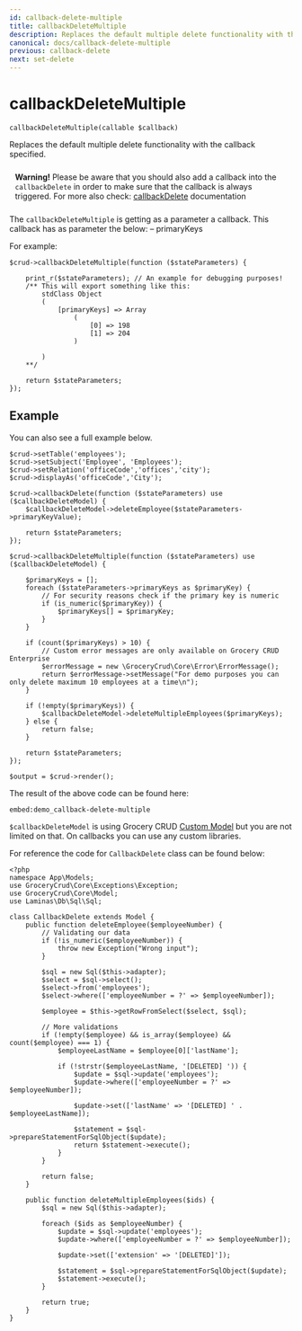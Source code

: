 ```yaml
---
id: callback-delete-multiple
title: callbackDeleteMultiple
description: Replaces the default multiple delete functionality with the callback specified.
canonical: docs/callback-delete-multiple
previous: callback-delete
next: set-delete
---
```


# callbackDeleteMultiple

<pre><code class="language-php">callbackDeleteMultiple(callable $callback)</code></pre>
Replaces the default multiple delete functionality with the callback specified.

<p class="bg-warning" style="padding:10px;"><strong><span class="fa fa-exclamation-triangle"></span> Warning!</strong> Please be aware that you should also add a callback into the <code>callbackDelete</code> in order to make sure that the callback is always triggered. For more also check: <a href="https://www.grocerycrud.com/enterprise/api-and-function-list/callbackDelete">callbackDelete</a> documentation</p>

The <code>callbackDeleteMultiple</code> is getting as a parameter a callback. This callback has as parameter the below:
– primaryKeys

For example:

<pre><code class="language-php">$crud->callbackDeleteMultiple(function ($stateParameters) {
    
    print_r($stateParameters); // An example for debugging purposes!
    /** This will export something like this: 
        stdClass Object
        (
            [primaryKeys] => Array
                (
                    [0] => 198
                    [1] => 204
                )

        )
    **/

    return $stateParameters;
});</code></pre>

## Example

You can also see a full example below.

<pre><code class="language-php">$crud->setTable('employees');
$crud->setSubject('Employee', 'Employees');
$crud->setRelation('officeCode','offices','city');
$crud->displayAs('officeCode','City');

$crud->callbackDelete(function ($stateParameters) use ($callbackDeleteModel) {
    $callbackDeleteModel->deleteEmployee($stateParameters->primaryKeyValue);

    return $stateParameters;
});

$crud->callbackDeleteMultiple(function ($stateParameters) use ($callbackDeleteModel) {

    $primaryKeys = [];
    foreach ($stateParameters->primaryKeys as $primaryKey) {
        // For security reasons check if the primary key is numeric
        if (is_numeric($primaryKey)) {
            $primaryKeys[] = $primaryKey;
        }
    }

    if (count($primaryKeys) > 10) {
        // Custom error messages are only available on Grocery CRUD Enterprise
        $errorMessage = new \GroceryCrud\Core\Error\ErrorMessage();
        return $errorMessage->setMessage("For demo purposes you can only delete maximum 10 employees at a time\n");
    }

    if (!empty($primaryKeys)) {
        $callbackDeleteModel->deleteMultipleEmployees($primaryKeys);
    } else {
        return false;
    }

    return $stateParameters;
});

$output = $crud->render();
</code></pre>

The result of the above code can be found here:

`embed:demo_callback-delete-multiple`

`$callbackDeleteModel` is using Grocery CRUD [Custom Model](/docs/custom-model) but you are not limited on that. On callbacks you can use any custom libraries.

For reference the code for `CallbackDelete` class can be found below:

<pre><code class="language-php">&lt;?php
namespace App\Models;
use GroceryCrud\Core\Exceptions\Exception;
use GroceryCrud\Core\Model;
use Laminas\Db\Sql\Sql;

class CallbackDelete extends Model {
    public function deleteEmployee($employeeNumber) {
        // Validating our data
        if (!is_numeric($employeeNumber)) {
            throw new Exception("Wrong input");
        }

        $sql = new Sql($this->adapter);
        $select = $sql->select();
        $select->from('employees');
        $select->where(['employeeNumber = ?' => $employeeNumber]);

        $employee = $this->getRowFromSelect($select, $sql);

        // More validations
        if (!empty($employee) && is_array($employee) && count($employee) === 1) {
            $employeeLastName = $employee[0]['lastName'];

            if (!strstr($employeeLastName, '[DELETED] ')) {
                $update = $sql->update('employees');
                $update->where(['employeeNumber = ?' => $employeeNumber]);

                $update->set(['lastName' => '[DELETED] ' . $employeeLastName]);

                $statement = $sql->prepareStatementForSqlObject($update);
                return $statement->execute();
            }
        }

        return false;
    }

    public function deleteMultipleEmployees($ids) {
        $sql = new Sql($this->adapter);

        foreach ($ids as $employeeNumber) {
            $update = $sql->update('employees');
            $update->where(['employeeNumber = ?' => $employeeNumber]);

            $update->set(['extension' => '[DELETED]']);

            $statement = $sql->prepareStatementForSqlObject($update);
            $statement->execute();
        }

        return true;
    }
}</code></pre>